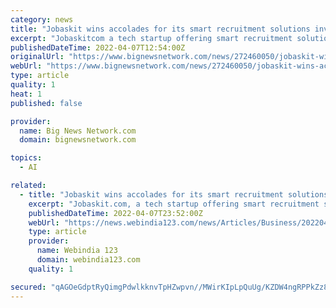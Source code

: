 ```yaml
---
category: news
title: "Jobaskit wins accolades for its smart recruitment solutions involving human and artificial intelligence"
excerpt: "Jobaskitcom a tech startup offering smart recruitment solutions is winning accolades for its disruptive Software as a Service solution that uses Collaborativ"
publishedDateTime: 2022-04-07T12:54:00Z
originalUrl: "https://www.bignewsnetwork.com/news/272460050/jobaskit-wins-accolades-for-its-smart-recruitment-solutions-involving-human-and-artificial-intelligence"
webUrl: "https://www.bignewsnetwork.com/news/272460050/jobaskit-wins-accolades-for-its-smart-recruitment-solutions-involving-human-and-artificial-intelligence"
type: article
quality: 1
heat: 1
published: false

provider:
  name: Big News Network.com
  domain: bignewsnetwork.com

topics:
  - AI

related:
  - title: "Jobaskit wins accolades for its smart recruitment solutions involving human and artificial intelligence"
    excerpt: "Jobaskit.com, a tech startup offering smart recruitment solutions, is winning accolades for its disruptive Software as a Service solution that uses Collaborative Intelligence (CI), involving a combination of both human and artificial intelligence,"
    publishedDateTime: 2022-04-07T23:52:00Z
    webUrl: "https://news.webindia123.com/news/Articles/Business/20220407/3928611.html"
    type: article
    provider:
      name: Webindia 123
      domain: webindia123.com
    quality: 1

secured: "qAGOeGdptRyQimgPdwlkknvTpHZwpvn//MWirKIpLpQuUg/KZDW4ngRPPkZz8uF/BS3wAThJb/i38ODtz7WvHz8ewUUw2v15AbnZw2uiE7d/q/u8lHIALB/OFOt6eCrmQef3PNFHfraY5M9k6DXG/30HMn0gSz3f+1FqjRtLwd0ZoFDVt3RiwaVm6YX7fNclKeS98RMxvSe+SSADzS/CEklKmxEzl1zUwwCD2fQu23ACL9YBAE7xZD/yUxv7COuJ4TQTtWh9RqdXXUuXPGAyk5gnqbr6p/ghlulQbhN7zX2OtCoKcx4sz35kJ283nR8qJ4WU0B5pkAzWKsIsZxnrjFtPDpmnk1Dljt4bmxr8KvE=;vTwfSX1GUm8kY13Olk6CCQ=="
---
```


